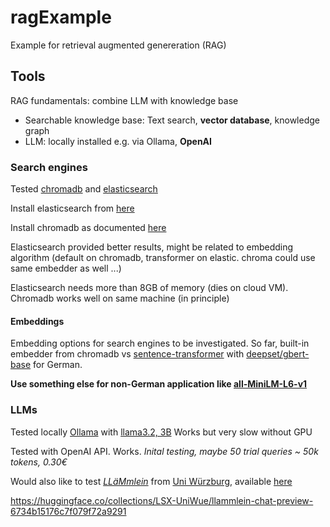 # ragExample
Example for retrieval augmented genereration (RAG)

## Tools

RAG fundamentals: combine LLM with knowledge base

 * Searchable knowledge base: Text search, **vector database**, knowledge graph
 * LLM: locally installed e.g. via Ollama, **OpenAI**

### Search engines

Tested [chromadb](https://docs.trychroma.com/) and [elasticsearch](https://www.elastic.co/)

Install elasticsearch from [here](https://www.elastic.co/downloads/elasticsearch)

Install chromadb as documented [here](https://docs.trychroma.com/getting-started)

Elasticsearch provided better results, might be related to embedding algorithm 
(default on chromadb, transformer on elastic. chroma could use same embedder as well ...)

Elasticsearch needs more than 8GB of memory (dies on cloud VM). 
Chromadb works well on same machine (in principle)

#### Embeddings

Embedding options for search engines to be investigated. So far, built-in embedder from chromadb vs 
[sentence-transformer](https://huggingface.co/sentence-transformers) with 
[deepset/gbert-base](https://huggingface.co/deepset/gbert-base) for German. 

**Use something else for non-German application like [all-MiniLM-L6-v1](https://huggingface.co/sentence-transformers/all-MiniLM-L6-v1)**



### LLMs

Tested locally [Ollama](https://ollama.com/) with [llama3.2, 3B](https://ollama.com/library/llama3.2) 
Works but very slow without GPU

Tested with OpenAI API. Works. *Inital testing, maybe 50 trial queries ~ 50k tokens, 0.30€*

Would also like to test [*LLäMmlein*](https://arxiv.org/abs/2411.11171) from [Uni Würzburg](https://www.informatik.uni-wuerzburg.de/datascience/projects/nlp/llammlein/), available [here](https://huggingface.co/collections/LSX-UniWue/llammlein-6732ff41f3705c686e605762)





https://huggingface.co/collections/LSX-UniWue/llammlein-chat-preview-6734b15176c7f079f72a9291